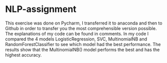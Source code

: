 # NLP-assignment
This exercise was done on Pycharm, I transferred it to anaconda and then to Github in order to transfer you the most comprehensible version possible. The explanations of my code can be found in comments.
In my code I compared the 4 models LogisticRegression, SVC, MultinomialNB and RandomForestClassifier to see which model had the best performance.
The results show that the MultinomialNB() model performs the best and has the highest accuracy.
